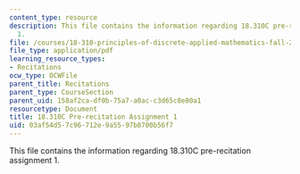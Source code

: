 ```yaml
---
content_type: resource
description: This file contains the information regarding 18.310C pre-recitation assignment
  1.
file: /courses/18-310-principles-of-discrete-applied-mathematics-fall-2013/03af54d57c96712e9a5597b8700b56f7_MIT18_310F13_prerec1.pdf
file_type: application/pdf
learning_resource_types:
- Recitations
ocw_type: OCWFile
parent_title: Recitations
parent_type: CourseSection
parent_uid: 158af2ca-df0b-75a7-a0ac-c3d65c8e80a1
resourcetype: Document
title: 18.310C Pre-recitation Assignment 1
uid: 03af54d5-7c96-712e-9a55-97b8700b56f7
---
```

This file contains the information regarding 18.310C pre-recitation assignment 1.

